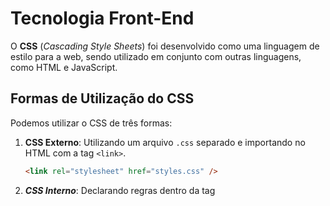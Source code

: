# Tecnologia Front-End

O **CSS** (_Cascading Style Sheets_) foi desenvolvido como uma linguagem de estilo para a web, sendo utilizado em conjunto com outras linguagens, como HTML e JavaScript.

## Formas de Utilização do CSS

Podemos utilizar o CSS de três formas:

1. **CSS Externo**: Utilizando um arquivo `.css` separado e importando no HTML com a tag `<link>`.
   ```html
   <link rel="stylesheet" href="styles.css" />
   ```
2. **_CSS Interno_**: Declarando regras dentro da tag <style> no próprio HTML.

```html
<style>
  body {
  }
</style>

3. **_CSS Inline_**: Aplicando estilos diretamente na tag HTML.

<p style="color: blue; font-size: 18px;">Este é um exemplo de CSS inline.</p>
```
